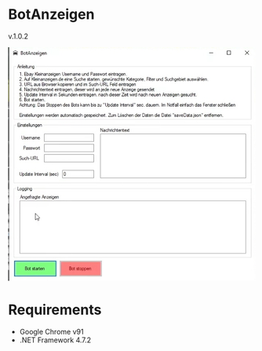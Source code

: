 # BotAnzeigen
v.1.0.2

![screenshot](Screenshot.jpg)

# Requirements
* Google Chrome v91
* .NET Framework 4.7.2
